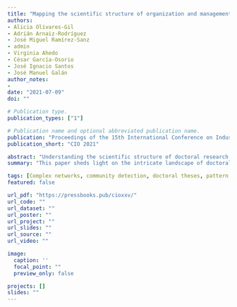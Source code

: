 ```yaml
---
title: "Mapping the scientific structure of organization and management of enterprises using complex networks"
authors:
- Alicia Olivares-Gil
- Adrián Arnaiz-Rodríguez
- José Miguel Ramírez-Sanz
- admin
- Virginia Ahedo
- César García-Osorio
- José Ignacio Santos
- José Manuel Galán
author_notes: 
-
date: "2021-07-09"
doi: ""

# Publication type.
publication_types: ["1"]

# Publication name and optional abbreviated publication name.
publication: "Proceedings of the 15th International Conference on Industrial Engineering and Industrial Management and XXV Congreso de Ingeniería de Organización"
publication_short: "CIO 2021"

abstract: "Understanding the scientific structure of doctoral research is essential for identifying and evaluating knowledge production. This study examines doctoral theses in the field of Business Organization (Organización de Empresas) in Spain, using complex network analysis of the TESEO database maintained by the Spanish Ministry of Education. By analyzing co-participation in thesis committees across nine UNESCO-classified subdisciplines, we identify modular communities and assess their thematic specialization through normalized entropy measures. Results reveal nine distinct academic communities, with high specialization in Marketing and Advertising and intermediate specialization in other subdisciplines. The network backbone highlights the role of the most active scholars in shaping research lines and committee structures. Additionally, we explore the interdisciplinary composition of the field through bipartite network projections, showing a clear division between quantitative, technology-oriented domains and disciplines linked to sociology and psychology. These findings provide insights into the organization of research communities, the identification of thematic niches, and potential strategies for optimizing faculty allocation and designing diverse, well-balanced evaluation boards."
summary: "This paper sheds light on the intricate landscape of doctoral research in Business Organization in Spain, revealing the interconnectedness of various academic communities and their specialization."

tags: [Complex networks, community detection, doctoral theses, pattern recognition, interdisciplinarity, Organization and management of enterprises]
featured: false

url_pdf: "https://pressbooks.pub/cioxxv/"
url_code: ""
url_dataset: ""
url_poster: ""
url_project: ""
url_slides: ""
url_source: ""
url_video: ""

image:
  caption: ''
  focal_point: ""
  preview_only: false

projects: []
slides: ""
---
```

